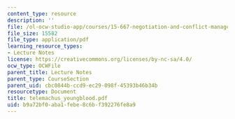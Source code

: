 ```yaml
---
content_type: resource
description: ''
file: /ol-ocw-studio-app/courses/15-667-negotiation-and-conflict-management-spring-2001/b9a72bf0aba1febe8c6bf392276fe8a9_telemachus_youngblood.pdf
file_size: 15582
file_type: application/pdf
learning_resource_types:
- Lecture Notes
license: https://creativecommons.org/licenses/by-nc-sa/4.0/
ocw_type: OCWFile
parent_title: Lecture Notes
parent_type: CourseSection
parent_uid: cbc0844b-ccd9-ec29-098f-45393b46b34b
resourcetype: Document
title: telemachus_youngblood.pdf
uid: b9a72bf0-aba1-febe-8c6b-f392276fe8a9
---
```

